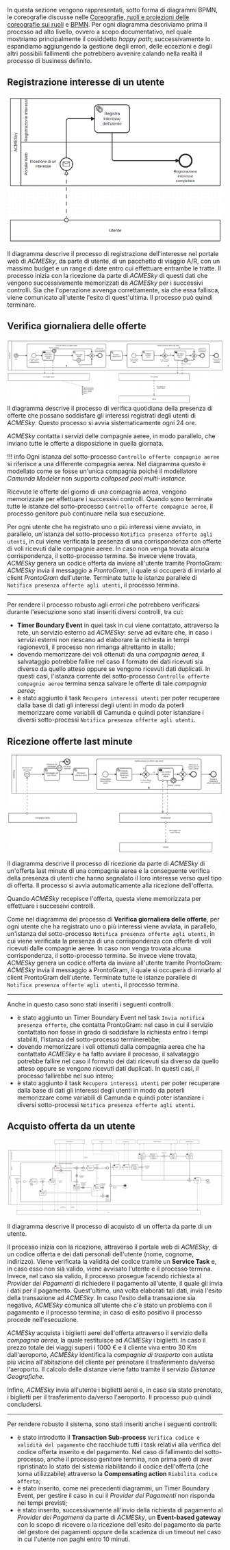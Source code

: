 In questa sezione vengono rappresentati, sotto forma di diagrammi BPMN, le coreografie discusse nelle [Coreografie, ruoli e proiezioni delle coreografie sui ruoli](coreografie.md) e [BPMN](bpmn.md). Per ogni diagramma descriviamo prima il processo ad alto livello, ovvero a scopo documentativo, nel quale mostriamo principalmente il cosiddetto *happy path*; successivamente lo espandiamo aggiungendo la gestione degli errori, delle eccezioni e degli altri possibili fallimenti che potrebbero avvenire calando nella realtà il processo di business definito.

<a name="registerInterest"></a>
## Registrazione interesse di un utente

![!Processo di registrazione di un interesse da parte di un utente](assets/bpmn/RegistrazioneInteresseUtente.png)

Il diagramma descrive il processo di registrazione dell'interesse nel portale web di *ACMESky*, da parte di utente, di un pacchetto di viaggio A/R, con un massimo budget e un range di date entro cui effettuare entrambe le tratte. Il processo inizia con la ricezione da parte di *ACMESky* di questi dati che vengono successivamente memorizzati da *ACMESky* per i successivi controlli. Sia che l'operazione avvenga correttamente, sia che essa fallisca, viene comunicato all'utente l'esito di quest'ultima. Il processo può quindi terminare.


<a name="dailyCheck"></a>
## Verifica giornaliera delle offerte

![!Processo di verifica giornaliera delle offerte delle compagnie aeree](assets/bpmn/VerificaGiornaliera.png)
Il diagramma descrive il processo di verifica quotidiana della presenza di offerte che possano soddisfare gli interessi registrati degli utenti di *ACMESky*. Questo processo si avvia sistematicamente ogni 24 ore.

*ACMESky* contatta i servizi delle compagnie aeree, in modo parallelo, che inviano tutte le offerte a disposizione in quella giornata.

!!! info
    Ogni istanza del sotto-processo `Controllo offerte compagnie aeree` si riferisce a una differente compagnia aerea. Nel diagramma questo è modellato come se fosse un'unica compagnia poiché il modellatore *Camunda Modeler* non supporta *collapsed pool multi-instance*.

Ricevute le offerte del giorno di una compagnia aerea, vengono memorizzate per effettuare i successivi controlli. Quando sono terminate tutte le istanze del sotto-processo `Controllo offerte compagnie aeree`, il processo genitore può continuare nella sua esecuzione.

Per ogni utente che ha registrato uno o più interessi viene avviato, in parallelo, un'istanza del sotto-processo `Notifica presenza offerte agli utenti`, in cui viene verificata la presenza di una corrispondenza con offerte di voli ricevuti dalle compagnie aeree. In caso non venga trovata alcuna corrispondenza, il sotto-processo termina. Se invece viene trovata, *ACMESky* genera un codice offerta da inviare all'utente tramite ProntoGram: *ACMESky* invia il messaggio a *ProntoGram*, il quale si occuperà di inviarlo al client *ProntoGram* dell'utente.
Terminate tutte le istanze parallele di `Notifica presenza offerte agli utenti`, il processo termina.

--- 

Per rendere il processo robusto agli errori che potrebbero verificarsi durante l'esecuzione sono stati inseriti diversi controlli, tra cui:

- **Timer Boundary Event** in quei task in cui viene contattato, attraverso la rete, un servizio esterno ad *ACMESky*: serve ad evitare che, in caso i servizi esterni non riescano ad elaborare la richiesta in tempi ragionevoli, il processo non rimanga altrettanto in stallo;
- dovendo memorizzare dei voli ottenuti da una *compagnia aerea*, il salvataggio potrebbe fallire nel caso il formato dei dati ricevuti sia diverso da quello atteso oppure se vengono ricevuti dati duplicati. In questi casi, l'istanza corrente del sotto-processo `Controllo offerte compagnie aeree` termina senza salvare le offerte di tale *compagnia aerea*;
- è stato aggiunto il task `Recupero interessi utenti` per poter recuperare dalla base di dati gli interessi degli utenti in modo da poterli memorizzare come variabili di Camunda e quindi poter istanziare i diversi sotto-processi `Notifica presenza offerte agli utenti`.

## Ricezione offerte last minute

![!Processo di ricezione delle offerte last minute (scopo implementativo)](assets/bpmn/NotificaVoliLastMinute.png)

Il diagramma descrive il processo di ricezione da parte di *ACMESky* di un'offerta last minute di una compagnia aerea e la conseguente verifica della presenza di utenti che hanno segnalato il loro interesse verso quel tipo di offerta. Il processo si avvia automaticamente alla ricezione dell'offerta.

Quando *ACMESky* recepisce l'offerta, questa viene memorizzata per effettuare i successivi controlli.

Come nel diagramma del processo di **Verifica giornaliera delle offerte**, per ogni utente che ha registrato uno o più interessi viene avviata, in parallelo, un'istanza del sotto-processo `Notifica presenza offerte agli utenti`, in cui viene verificata la presenza di una corrispondenza con offerte di voli ricevuti dalle compagnie aeree. In caso non venga trovata alcuna corrispondenza, il sotto-processo termina. Se invece viene trovata, *ACMESky* genera un codice offerta da inviare all'utente tramite ProntoGram: *ACMESky* invia il messaggio a ProntoGram, il quale si occuperà di inviarlo al client ProntoGram dell'utente.
Terminate tutte le istanze parallele di `Notifica presenza offerte agli utenti`, il processo termina.

--- 

Anche in questo caso sono stati inseriti i seguenti controlli:

- è stato aggiunto un Timer Boundary Event nel task `Invia notifica presenza offerte`, che contatta ProntoGram: nel caso in cui il servizio contattato non fosse in grado di soddisfare la richiesta entro i tempi stabiliti, l'istanza del sotto-processo terminerebbe;
- dovendo memorizzare i voli ottenuti dalla compagnia aerea che ha contattato *ACMESky* e ha fatto avviare il processo, il salvataggio potrebbe fallire nel caso il formato dei dati ricevuti sia diverso da quello atteso oppure se vengono ricevuti dati duplicati. In questi casi, il processo fallirebbe nel suo intero;
- è stato aggiunto il task `Recupero interessi utenti` per poter recuperare dalla base di dati gli interessi degli utenti in modo da poterli memorizzare come variabili di Camunda e quindi poter istanziare i diversi sotto-processi `Notifica presenza offerte agli utenti`.

<a name="buyOffer"></a>
## Acquisto offerta da un utente

![!Processo di acquisto di un'offerta (scopo implementativo)](assets/bpmn/AcquistoOfferta.png)

Il diagramma descrive il processo di acquisto di un offerta da parte di un utente.

Il processo inizia con la ricezione, attraverso il portale web di *ACMESky*, di un codice offerta e dei dati personali dell'utente (nome, cognome, indirizzo). Viene verificata la validità del codice tramite un **Service Task** e, in caso esso non sia valido, viene avvisato l'utente e il processo termina. Invece, nel caso sia valido, il processo prosegue facendo richiesta al *Provider dei Pagamenti* di richiedere il pagamento all'utente, il quale gli invia i dati per il pagamento. Quest'ultimo, una volta elaborati tali dati, invia l'esito della transazione ad *ACMESky*. In caso l'esito della transazione sia negativo, *ACMESky* comunica all'utente che c'è stato un problema con il pagamento e il processo termina; in caso di esito positivo il processo procede nell'esecuzione.

*ACMESky* acquista i biglietti aerei dell'offerta attraverso il servizio della *compagnia aerea*, la quale restituisce ad *ACMESky* i biglietti. In caso il prezzo totale dei viaggi superi i 1000 € e il cliente viva entro 30 Km dall'aeroporto, *ACMESky* identifica la *compagnia di trasporto* con autista più vicina all'abitazione del cliente per prenotare il trasferimento da/verso l'aeroporto. Il calcolo delle distanze viene fatto tramite il servizio *Distanze Geografiche*.

Infine, *ACMESky* invia all'utente i biglietti aerei e, in caso sia stato prenotato, i biglietti per il trasferimento da/verso l'aeroporto. Il processo può quindi concludersi. 

--- 

Per rendere robusto il sistema, sono stati inseriti anche i seguenti controlli:

- è stato introdotto il **Transaction Sub-process** `Verifica codice e validità del pagamento` che racchiude tutti i task relativi alla verifica del codice offerta inserito e del pagamento. Nel caso di fallimento del sotto-processo, anche il processo genitore termina, non prima però di aver ripristinato lo stato del sistema riabilitando il codice dell'offerta (che torna utilizzabile) attraverso la **Compensating action** `Riabilita codice offerta`;
- è stato inserito, come nei precedenti diagrammi, un Timer Boundary Event, per gestire il caso in cui il *Provider dei Pagamenti* non risponda nei tempi previsti;
- è stato inserito, successivamente all'invio della richiesta di pagamento al *Provider dei Pagamenti* da parte di *ACMESky*, un **Event-based gateway** con lo scopo di ricevere o la ricezione dell'esito del pagamento da parte del gestore dei pagamenti oppure della scadenza di un timeout nel caso in cui l'utente non paghi entro 10 minuti.